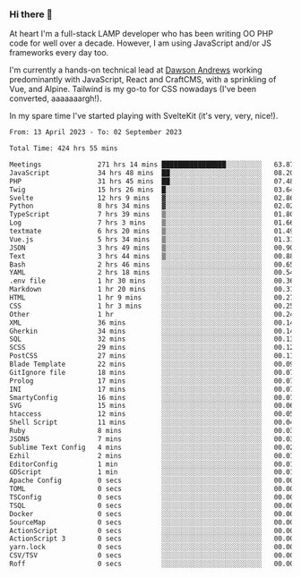 ### Hi there 👋

<!--
**JamesNock/JamesNock** is a ✨ _special_ ✨ repository because its `README.md` (this file) appears on your GitHub profile.

Here are some ideas to get you started:

- 🔭 I’m currently working on ...
- 🌱 I’m currently learning ...
- 👯 I’m looking to collaborate on ...
- 🤔 I’m looking for help with ...
- 💬 Ask me about ...
- 📫 How to reach me: ...
- 😄 Pronouns: ...
- ⚡ Fun fact: ...
-->
At heart I'm a full-stack LAMP developer who has been writing OO PHP code for well over a decade. However, I am using JavaScript and/or JS frameworks every day too.

I'm currently a hands-on technical lead at [Dawson Andrews](https://www.dawsonandrews.com/) working predominantly with JavaScript, React and CraftCMS, with a sprinkling of Vue, and Alpine. Tailwind is my go-to for CSS nowadays (I've been converted, aaaaaaargh!).

In my spare time I've started playing with SvelteKit (it's very, very, nice!).

<!--START_SECTION:waka-->

```txt
From: 13 April 2023 - To: 02 September 2023

Total Time: 424 hrs 55 mins

Meetings              271 hrs 14 mins ████████████████░░░░░░░░░   63.87 %
JavaScript            34 hrs 48 mins  ██░░░░░░░░░░░░░░░░░░░░░░░   08.20 %
PHP                   31 hrs 45 mins  ██░░░░░░░░░░░░░░░░░░░░░░░   07.48 %
Twig                  15 hrs 26 mins  █░░░░░░░░░░░░░░░░░░░░░░░░   03.64 %
Svelte                12 hrs 9 mins   ▓░░░░░░░░░░░░░░░░░░░░░░░░   02.86 %
Python                8 hrs 34 mins   ▓░░░░░░░░░░░░░░░░░░░░░░░░   02.02 %
TypeScript            7 hrs 39 mins   ▒░░░░░░░░░░░░░░░░░░░░░░░░   01.80 %
Log                   7 hrs 3 mins    ▒░░░░░░░░░░░░░░░░░░░░░░░░   01.66 %
textmate              6 hrs 20 mins   ▒░░░░░░░░░░░░░░░░░░░░░░░░   01.49 %
Vue.js                5 hrs 34 mins   ▒░░░░░░░░░░░░░░░░░░░░░░░░   01.31 %
JSON                  3 hrs 49 mins   ▒░░░░░░░░░░░░░░░░░░░░░░░░   00.90 %
Text                  3 hrs 44 mins   ▒░░░░░░░░░░░░░░░░░░░░░░░░   00.88 %
Bash                  2 hrs 46 mins   ░░░░░░░░░░░░░░░░░░░░░░░░░   00.65 %
YAML                  2 hrs 18 mins   ░░░░░░░░░░░░░░░░░░░░░░░░░   00.54 %
.env file             1 hr 30 mins    ░░░░░░░░░░░░░░░░░░░░░░░░░   00.36 %
Markdown              1 hr 20 mins    ░░░░░░░░░░░░░░░░░░░░░░░░░   00.31 %
HTML                  1 hr 9 mins     ░░░░░░░░░░░░░░░░░░░░░░░░░   00.27 %
CSS                   1 hr 3 mins     ░░░░░░░░░░░░░░░░░░░░░░░░░   00.25 %
Other                 1 hr            ░░░░░░░░░░░░░░░░░░░░░░░░░   00.24 %
XML                   36 mins         ░░░░░░░░░░░░░░░░░░░░░░░░░   00.14 %
Gherkin               34 mins         ░░░░░░░░░░░░░░░░░░░░░░░░░   00.14 %
SQL                   32 mins         ░░░░░░░░░░░░░░░░░░░░░░░░░   00.13 %
SCSS                  29 mins         ░░░░░░░░░░░░░░░░░░░░░░░░░   00.12 %
PostCSS               27 mins         ░░░░░░░░░░░░░░░░░░░░░░░░░   00.11 %
Blade Template        22 mins         ░░░░░░░░░░░░░░░░░░░░░░░░░   00.09 %
GitIgnore file        18 mins         ░░░░░░░░░░░░░░░░░░░░░░░░░   00.07 %
Prolog                17 mins         ░░░░░░░░░░░░░░░░░░░░░░░░░   00.07 %
INI                   17 mins         ░░░░░░░░░░░░░░░░░░░░░░░░░   00.07 %
SmartyConfig          16 mins         ░░░░░░░░░░░░░░░░░░░░░░░░░   00.07 %
SVG                   15 mins         ░░░░░░░░░░░░░░░░░░░░░░░░░   00.06 %
htaccess              12 mins         ░░░░░░░░░░░░░░░░░░░░░░░░░   00.05 %
Shell Script          11 mins         ░░░░░░░░░░░░░░░░░░░░░░░░░   00.04 %
Ruby                  8 mins          ░░░░░░░░░░░░░░░░░░░░░░░░░   00.03 %
JSON5                 7 mins          ░░░░░░░░░░░░░░░░░░░░░░░░░   00.03 %
Sublime Text Config   4 mins          ░░░░░░░░░░░░░░░░░░░░░░░░░   00.02 %
Ezhil                 2 mins          ░░░░░░░░░░░░░░░░░░░░░░░░░   00.01 %
EditorConfig          1 min           ░░░░░░░░░░░░░░░░░░░░░░░░░   00.01 %
GDScript              1 min           ░░░░░░░░░░░░░░░░░░░░░░░░░   00.01 %
Apache Config         0 secs          ░░░░░░░░░░░░░░░░░░░░░░░░░   00.00 %
TOML                  0 secs          ░░░░░░░░░░░░░░░░░░░░░░░░░   00.00 %
TSConfig              0 secs          ░░░░░░░░░░░░░░░░░░░░░░░░░   00.00 %
TSQL                  0 secs          ░░░░░░░░░░░░░░░░░░░░░░░░░   00.00 %
Docker                0 secs          ░░░░░░░░░░░░░░░░░░░░░░░░░   00.00 %
SourceMap             0 secs          ░░░░░░░░░░░░░░░░░░░░░░░░░   00.00 %
ActionScript          0 secs          ░░░░░░░░░░░░░░░░░░░░░░░░░   00.00 %
ActionScript 3        0 secs          ░░░░░░░░░░░░░░░░░░░░░░░░░   00.00 %
yarn.lock             0 secs          ░░░░░░░░░░░░░░░░░░░░░░░░░   00.00 %
CSV/TSV               0 secs          ░░░░░░░░░░░░░░░░░░░░░░░░░   00.00 %
Roff                  0 secs          ░░░░░░░░░░░░░░░░░░░░░░░░░   00.00 %
```

<!--END_SECTION:waka-->
